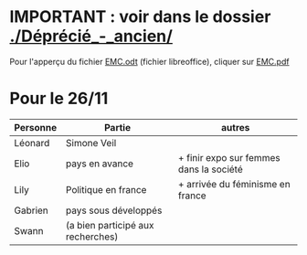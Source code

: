 # IMPORTANT : voir dans le dossier [./Déprécié_-_ancien/](./Déprécié_-_ancien/)

Pour l'apperçu du fichier [EMC.odt](./EMC.odt) (fichier libreoffice), cliquer sur [EMC.pdf](./EMC.pdf)

# Pour le 26/11

| Personne | Partie | autres |
|-|-|-|
| Léonard | Simone Veil ||
| Elio | pays en avance | + finir expo sur femmes dans la société |
| Lily | Politique en france | + arrivée du féminisme en france |
| Gabrien | pays sous développés | |
| Swann | (a bien participé aux recherches) ||

